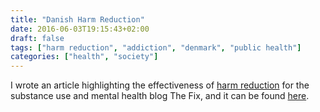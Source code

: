 ```yaml
---
title: "Danish Harm Reduction"
date: 2016-06-03T19:15:43+02:00
draft: false
tags: ["harm reduction", "addiction", "denmark", "public health"]
categories: ["health", "society"]
---
```


I wrote an article highlighting the effectiveness of [harm reduction](https://www.hri.global/what-is-harm-reduction) for the substance use and mental health blog The Fix, and it can be found [here](https://www.thefix.com/denmark-harm-reduction-approach-addiction-working).
